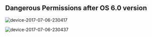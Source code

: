 ## Dangerous Permissions after OS 6.0 version

![device-2017-07-06-230417](https://user-images.githubusercontent.com/5839686/27945099-deebd98e-629f-11e7-92fd-afdc1cdec2fa.png)

![device-2017-07-06-230437](https://user-images.githubusercontent.com/5839686/27945100-deedf8fe-629f-11e7-935c-c28d6823e456.png)
